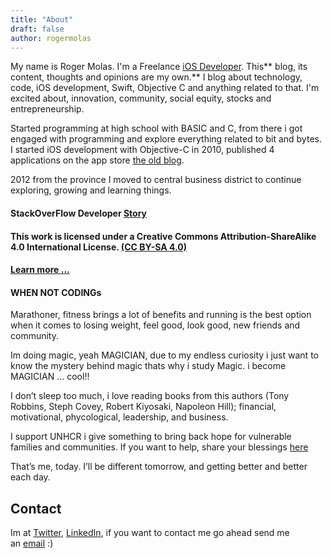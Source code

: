 ```yaml
---
title: "About"
draft: false
author: rogermolas
---
```

My name is Roger Molas. I'm a Freelance [ iOS Developer](https://github.com/rogermolas). This** blog, its content, thoughts and opinions are my own.** I blog about technology, code, iOS development, Swift, Objective C and anything related to that. I'm excited about, innovation, community, social equity, stocks and entrepreneurship.

Started programming at high school with BASIC and C, from there i got engaged with programming and explore everything related to bit and bytes. I started iOS development with Objective-C in 2010, published 4 applications on the app store [ the old blog](http://infotechcreations.blogspot.com/p/apps.html).

2012 from the province I moved to central business district to continue  exploring, growing and learning things.
#### StackOverFlow Developer [Story](https://stackoverflow.com/story/rogermolas)
#### This work is licensed under a Creative Commons Attribution-ShareAlike 4.0 International License. [(CC BY-SA 4.0)](http://creativecommons.org/licenses/by-sa/4.0/)
#### [Learn more ...](http://rogermolas.com/about.html)

#### WHEN NOT CODINGs

Marathoner, fitness brings a lot of benefits and running is the best option when it comes to losing weight, feel good, look good, new friends and community.

Im doing magic, yeah MAGICIAN, due to my endless curiosity i just want to know the mystery behind magic thats why i study Magic. i become MAGICIAN … cool!!

I don’t sleep too much, i love reading books from this authors (Tony Robbins, Steph Covey, Robert Kiyosaki, Napoleon Hill); financial, motivational, phycological, leadership, and business.

I support UNHCR i give something to bring back hope for vulnerable families and communities.
If you want to help, share your blessings [here](https://donate.unhcr.ph/sharehope/)

That’s me, today. I’ll be different tomorrow, and getting better and better each day.

## Contact
Im at [Twitter](https://twitter.com/roger_molas), [LinkedIn](https://ph.linkedin.com/in/rogermolas), if you want to contact me go ahead send me an [email](mailto:contact@rogermolas.com) :)

